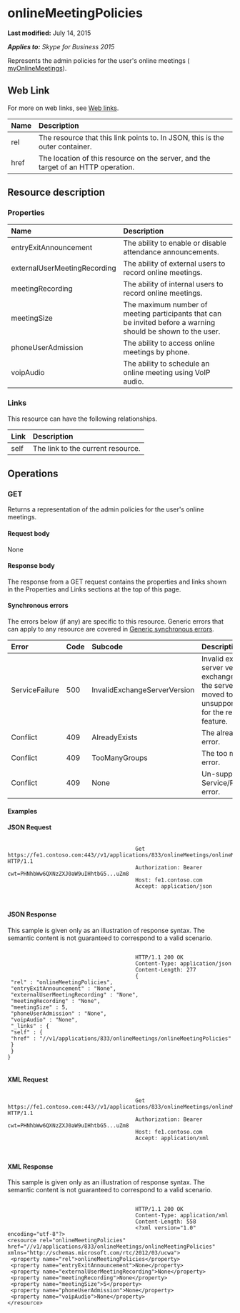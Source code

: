 
# onlineMeetingPolicies 

 **Last modified:** July 14, 2015

 _**Applies to:** Skype for Business 2015_


Represents the admin policies for the user's online meetings ( [myOnlineMeetings](myOnlineMeetings_ref.md)). 

## Web Link
<a name="sectionSection0"> </a>

For more on web links, see [Web links](WebLinks.md).



|**Name**|**Description**|
|:-----|:-----|
|rel|The resource that this link points to. In JSON, this is the outer container.|
|href|The location of this resource on the server, and the target of an HTTP operation.|

## Resource description
<a name="sectionSection1"> </a>




### Properties





|**Name**|**Description**|
|:-----|:-----|
|entryExitAnnouncement|The ability to enable or disable attendance announcements.|
|externalUserMeetingRecording|The ability of external users to record online meetings.|
|meetingRecording|The ability of internal users to record online meetings.|
|meetingSize|The maximum number of meeting participants that can be invited before a warning should be shown to the user.|
|phoneUserAdmission|The ability to access online meetings by phone.|
|voipAudio|The ability to schedule an online meeting using VoIP audio.|

### Links

This resource can have the following relationships.



|**Link**|**Description**|
|:-----|:-----|
|self|The link to the current resource.|

## Operations
<a name="sectionSection2"> </a>




### GET

Returns a representation of the admin policies for the user's online meetings.


#### Request body

None


#### Response body

The response from a GET request contains the properties and links shown in the Properties and Links sections at the top of this page.


#### Synchronous errors

The errors below (if any) are specific to this resource. Generic errors that can apply to any resource are covered in [Generic synchronous errors](GenericSynchronousErrors.md).



|**Error**|**Code**|**Subcode**|**Description**|
|:-----|:-----|:-----|:-----|
|ServiceFailure|500|InvalidExchangeServerVersion|Invalid exchange server version.The exchange mailbox of the server might have moved to an unsupported version for the required feature.|
|Conflict|409|AlreadyExists|The already exists error.|
|Conflict|409|TooManyGroups|The too many groups error.|
|Conflict|409|None|Un-supported Service/Resource/API error.|

#### Examples




#### JSON Request


```

										Get https://fe1.contoso.com:443//v1/applications/833/onlineMeetings/onlineMeetingPolicies HTTP/1.1
										Authorization: Bearer cwt=PHNhbWw6QXNzZXJ0aW9uIHhtbG5...uZm8
										Host: fe1.contoso.com
										Accept: application/json
										
									
```


#### JSON Response

This sample is given only as an illustration of response syntax. The semantic content is not guaranteed to correspond to a valid scenario.


```

										HTTP/1.1 200 OK
										Content-Type: application/json
										Content-Length: 277
										{
 "rel" : "onlineMeetingPolicies",
 "entryExitAnnouncement" : "None",
 "externalUserMeetingRecording" : "None",
 "meetingRecording" : "None",
 "meetingSize" : 5,
 "phoneUserAdmission" : "None",
 "voipAudio" : "None",
 "_links" : {
 "self" : {
 "href" : "//v1/applications/833/onlineMeetings/onlineMeetingPolicies"
 }
 }
}
									
```


#### XML Request


```

										Get https://fe1.contoso.com:443//v1/applications/833/onlineMeetings/onlineMeetingPolicies HTTP/1.1
										Authorization: Bearer cwt=PHNhbWw6QXNzZXJ0aW9uIHhtbG5...uZm8
										Host: fe1.contoso.com
										Accept: application/xml
										
									
```


#### XML Response

This sample is given only as an illustration of response syntax. The semantic content is not guaranteed to correspond to a valid scenario.


```

										HTTP/1.1 200 OK
										Content-Type: application/xml
										Content-Length: 558
										<?xml version="1.0" encoding="utf-8"?>
<resource rel="onlineMeetingPolicies" href="//v1/applications/833/onlineMeetings/onlineMeetingPolicies" xmlns="http://schemas.microsoft.com/rtc/2012/03/ucwa">
 <property name="rel">onlineMeetingPolicies</property>
 <property name="entryExitAnnouncement">None</property>
 <property name="externalUserMeetingRecording">None</property>
 <property name="meetingRecording">None</property>
 <property name="meetingSize">5</property>
 <property name="phoneUserAdmission">None</property>
 <property name="voipAudio">None</property>
</resource>
									
```

